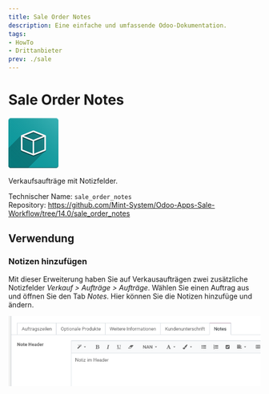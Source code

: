 ```yaml
---
title: Sale Order Notes
description: Eine einfache und umfassende Odoo-Dokumentation.
tags:
- HowTo
- Drittanbieter
prev: ./sale
---
```

# Sale Order Notes
![icon_oms_box](attachments/icon_oms_box.png)

Verkaufsaufträge mit Notizfelder.

Technischer Name: `sale_order_notes`\
Repository: <https://github.com/Mint-System/Odoo-Apps-Sale-Workflow/tree/14.0/sale_order_notes>

## Verwendung

### Notizen hinzufügen

Mit dieser Erweiterung haben Sie auf Verkausaufträgen zwei zusätzliche Notizfelder *Verkauf > Aufträge > Aufträge*. Wählen Sie einen Auftrag aus und öffnen Sie den Tab *Notes*. Hier können Sie die Notizen hinzufüge und ändern.

![Sale Order Notes Verkaufsauftrag Tab Notes](attachments/Sale%20Order%20Notes%20Verkaufsauftrag%20Tab%20Notes.png)